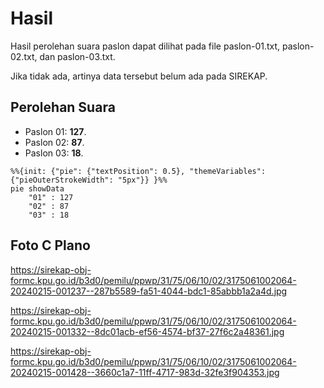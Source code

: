 # Hasil

Hasil perolehan suara paslon dapat dilihat pada file paslon-01.txt, paslon-02.txt, dan paslon-03.txt.

Jika tidak ada, artinya data tersebut belum ada pada SIREKAP.

## Perolehan Suara

 * Paslon 01: **127**.
 * Paslon 02: **87**.
 * Paslon 03: **18**.

```mermaid
%%{init: {"pie": {"textPosition": 0.5}, "themeVariables": {"pieOuterStrokeWidth": "5px"}} }%%
pie showData
    "01" : 127
    "02" : 87
    "03" : 18
```
## Foto C Plano

https://sirekap-obj-formc.kpu.go.id/b3d0/pemilu/ppwp/31/75/06/10/02/3175061002064-20240215-001237--287b5589-fa51-4044-bdc1-85abbb1a2a4d.jpg

https://sirekap-obj-formc.kpu.go.id/b3d0/pemilu/ppwp/31/75/06/10/02/3175061002064-20240215-001332--8dc01acb-ef56-4574-bf37-27f6c2a48361.jpg

https://sirekap-obj-formc.kpu.go.id/b3d0/pemilu/ppwp/31/75/06/10/02/3175061002064-20240215-001428--3660c1a7-11ff-4717-983d-32fe3f904353.jpg
